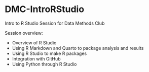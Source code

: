 # DMC-IntroRStudio
Intro to R Studio Session for Data Methods Club


Session overview:


* Overview of R Studio
* Using R Markdown and Quarto to package analysis and results
* Using R Studio to make R packages
* Integration with GitHub
* Using Python through R Studio

